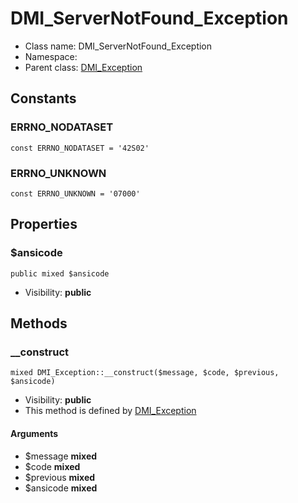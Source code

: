 DMI_ServerNotFound_Exception
===============






* Class name: DMI_ServerNotFound_Exception
* Namespace: 
* Parent class: [DMI_Exception](dmi_exception.md)



Constants
----------


### ERRNO_NODATASET

    const ERRNO_NODATASET = '42S02'





### ERRNO_UNKNOWN

    const ERRNO_UNKNOWN = '07000'





Properties
----------


### $ansicode

    public mixed $ansicode





* Visibility: **public**


Methods
-------


### __construct

    mixed DMI_Exception::__construct($message, $code, $previous, $ansicode)





* Visibility: **public**
* This method is defined by [DMI_Exception](dmi_exception.md)


#### Arguments
* $message **mixed**
* $code **mixed**
* $previous **mixed**
* $ansicode **mixed**


